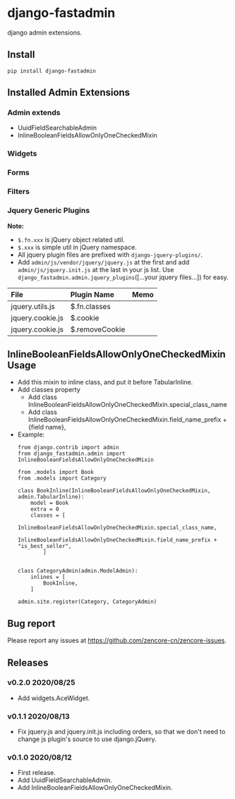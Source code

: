 # django-fastadmin

django admin extensions.

## Install

```shell
pip install django-fastadmin
```

## Installed Admin Extensions

### Admin extends

- UuidFieldSearchableAdmin
- InlineBooleanFieldsAllowOnlyOneCheckedMixin

### Widgets

### Forms

### Filters

### Jquery Generic Plugins

**Note:**
- `$.fn.xxx` is jQuery object related util.
- `$.xxx` is simple util in jQuery namespace.
- All jquery plugin files are prefixed with `django-jquery-plugins/`.
- Add `admin/js/vendor/jquery/jquery.js` at the first and add `admin/js/jquery.init.js` at the last in your js list. Use `django_fastadmin.admin.jquery_plugins`([...your jquery files...]) for easy.

| File | Plugin Name | Memo |
| :---- | :---- | :---- |
| jquery.utils.js | $.fn.classes | |
| jquery.cookie.js | $.cookie | |
| jquery.cookie.js | $.removeCookie | |


## InlineBooleanFieldsAllowOnlyOneCheckedMixin Usage

- Add this mixin to inline class, and put it before TabularInline.
- Add classes property
    - Add class InlineBooleanFieldsAllowOnlyOneCheckedMixin.special_class_name
    - Add class InlineBooleanFieldsAllowOnlyOneCheckedMixin.field_name_prefix + {field name},
- Example:
    ```
    from django.contrib import admin
    from django_fastadmin.admin import InlineBooleanFieldsAllowOnlyOneCheckedMixin

    from .models import Book
    from .models import Category

    class BookInline(InlineBooleanFieldsAllowOnlyOneCheckedMixin, admin.TabularInline):
        model = Book
        extra = 0
        classes = [
            InlineBooleanFieldsAllowOnlyOneCheckedMixin.special_class_name,
            InlineBooleanFieldsAllowOnlyOneCheckedMixin.field_name_prefix + "is_best_seller",
            ]


    class CategoryAdmin(admin.ModelAdmin):
        inlines = [
            BookInline,
        ]

    admin.site.register(Category, CategoryAdmin)
    ```

## Bug report

Please report any issues at https://github.com/zencore-cn/zencore-issues.

## Releases

### v0.2.0 2020/08/25

- Add widgets.AceWidget.

### v0.1.1 2020/08/13

- Fix jquery.js and jquery.init.js including orders, so that we don't need to change js plugin's source to use django.jQuery.

### v0.1.0 2020/08/12

- First release.
- Add UuidFieldSearchableAdmin.
- Add InlineBooleanFieldsAllowOnlyOneCheckedMixin.